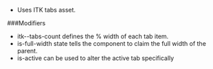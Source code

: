 * Uses ITK tabs asset.

###Modifiers
* itk--tabs-count defines the % width of each tab item.
* is-full-width state tells the component to claim the full width of the parent.
* is-active can be used to alter the active tab specifically